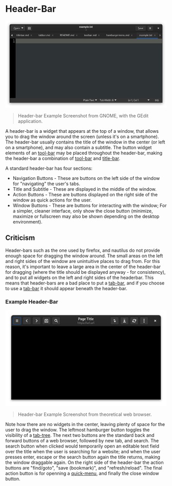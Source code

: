 # Header-Bar

![Screenshot](headerbar.png)
> Header-bar Example Screenshot from GNOME, with the GEdit application.

A header-bar is a widget that appears at the top of a window, that allows you
to drag the window around the screen (unless it's on a smartphone).  The
header-bar usually contains the title of the window in the center (or left on a
smartphone), and may also contain a subtitle.  The button widget elements of an
[tool-bar](toolbar.md) may be placed throughout the header-bar, making the
header-bar a combination of [tool-bar](toolbar.md) and [title-bar](titlebar.md).

A standard header-bar has four sections:
 - Navigation Buttons - These are buttons on the left side of the window for
   "navigating" the user's tabs.
 - Title and Subtitle - These are displayed in the middle of the window.
 - Action Buttons - These are buttons displayed on the right side of the window
   as quick actions for the user.
 - Window Buttons - These are buttons for interacting with the window; For a
   simpler, cleaner interface, only show the close button (minimize, maximize or
   fullscreen may also be shown depending on the desktop environment).

## Criticism
Header-bars such as the one used by firefox, and nautilus do not provide enough
space for dragging the window around.  The small areas on the left and right
sides of the window are unintuitive places to drag from.  For this reason, it's
important to leave a large area in the center of the header-bar for dragging
(where the title should be displayed anyway - for consistency), and to put all
widgets on the left and right sides of the headerbar.  This means that
header-bars are a bad place to put a [tab-bar](tabbar.md), and if you choose to
use a [tab-bar](tabbar.md) it should appear beneath the header-bar.

### Example Header-Bar
![Screenshot](headerbar-good.png)
> Header-bar Example Screenshot from theoretical web browser.

Note how there are no widgets in the center, leaving plenty of space for the
user to drag the window.  The leftmost hamburger button toggles the visibility
of a [tab-tree](tabtree.md).  The next two buttons are the standard back and
forward buttons of a web browser, followed by new tab, and search.  The search
button when clicked would temporarily open an editable text field over the title
when the user is searching for a website; and when the user presses enter,
escape or the search button again the title returns, making the window draggable
again.  On the right side of the header-bar the action buttons are "find/goto",
"save (bookmark)", and "refresh/reload".  The final action button is for
openning a [quick-menu](quickmenu.md), and finally the close window button.
